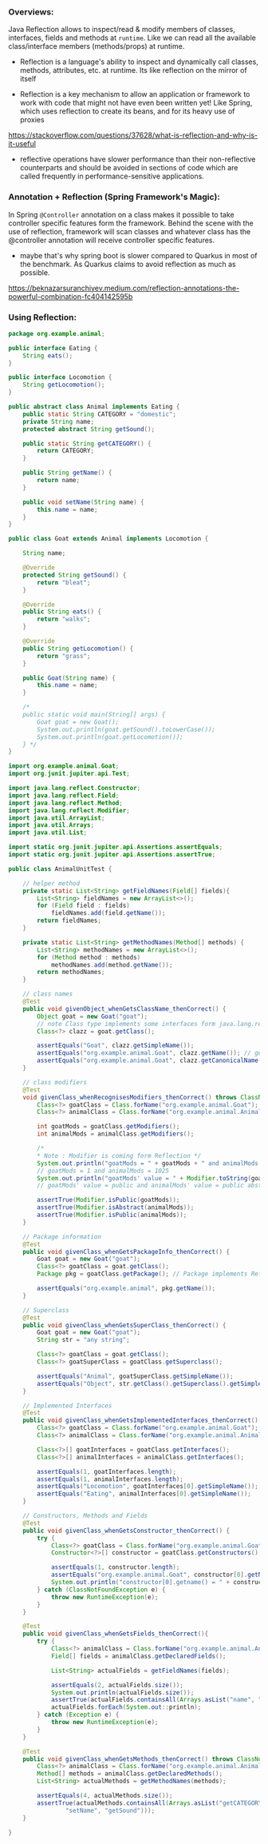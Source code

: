 ### Overviews:
Java Reflection allows to inspect/read & modify members of classes, interfaces, fields and methods at `runtime`. Like we can read all the available class/interface members (methods/props) at runtime.   

* Reflection is a language's ability to inspect and dynamically call classes, methods, attributes, etc. at runtime. Its like reflection on the mirror of itself

* Reflection is a key mechanism to allow an application or framework to work with code that might not have even been written yet! Like Spring, which uses reflection to create its beans, and for its heavy use of proxies

https://stackoverflow.com/questions/37628/what-is-reflection-and-why-is-it-useful

* reflective operations have slower performance than their non-reflective counterparts and should be avoided in sections of code which are called frequently in performance-sensitive applications.

### Annotation + Reflection (Spring Framework's Magic):
In Spring `@Controller` annotation on a class makes it possible to take controller specific features form the framework. Behind the scene with the use of reflection, framework will scan classes and whatever class has the @controller annotation will receive controller specific features.

* maybe that's why spring boot is slower compared to Quarkus in most of the benchmark. As Quarkus claims to avoid reflection as much as possible.

https://beknazarsuranchiyev.medium.com/reflection-annotations-the-powerful-combination-fc404142595b

### Using Reflection:
```java
package org.example.animal;

public interface Eating {
    String eats();
}

public interface Locomotion {
    String getLocomotion();
}

public abstract class Animal implements Eating {
    public static String CATEGORY = "domestic";
    private String name;
    protected abstract String getSound();

    public static String getCATEGORY() {
        return CATEGORY;
    }

    public String getName() {
        return name;
    }

    public void setName(String name) {
        this.name = name;
    }
}

public class Goat extends Animal implements Locomotion {

    String name;

    @Override
    protected String getSound() {
        return "bleat";
    }

    @Override
    public String eats() {
        return "walks";
    }

    @Override
    public String getLocomotion() {
        return "grass";
    }

    public Goat(String name) {
        this.name = name;
    }

    /*
    public static void main(String[] args) {
        Goat goat = new Goat();
        System.out.println(goat.getSound().toLowerCase());
        System.out.println(goat.getLocomotion());
    } */
}
```

```java
import org.example.animal.Goat;
import org.junit.jupiter.api.Test;

import java.lang.reflect.Constructor;
import java.lang.reflect.Field;
import java.lang.reflect.Method;
import java.lang.reflect.Modifier;
import java.util.ArrayList;
import java.util.Arrays;
import java.util.List;

import static org.junit.jupiter.api.Assertions.assertEquals;
import static org.junit.jupiter.api.Assertions.assertTrue;

public class AnimalUnitTest {

    // helper method
    private static List<String> getFieldNames(Field[] fields){
        List<String> fieldNames = new ArrayList<>();
        for (Field field : fields)
            fieldNames.add(field.getName());
        return fieldNames;
    }

    private static List<String> getMethodNames(Method[] methods) {
        List<String> methodNames = new ArrayList<>();
        for (Method method : methods)
            methodNames.add(method.getName());
        return methodNames;
    }

    // class names
    @Test
    public void givenObject_whenGetsClassName_thenCorrect() {
        Object goat = new Goat("goat");
        // note Class type implements some interfaces form java.lang.reflect
        Class<?> clazz = goat.getClass();

        assertEquals("Goat", clazz.getSimpleName());
        assertEquals("org.example.animal.Goat", clazz.getName()); // getName returns a `fully qualified class name`
        assertEquals("org.example.animal.Goat", clazz.getCanonicalName()); // getCanonicalName returns a Canonical name
    }

    // class modifiers
    @Test
    void givenClass_whenRecognisesModifiers_thenCorrect() throws ClassNotFoundException {
        Class<?> goatClass = Class.forName("org.example.animal.Goat");
        Class<?> animalClass = Class.forName("org.example.animal.Animal");

        int goatMods = goatClass.getModifiers();
        int animalMods = animalClass.getModifiers();

        /*
        * Note : Modifier is coming form Reflection */
        System.out.println("goatMods = " + goatMods + " and animalMods = " + animalMods);
        // goatMods = 1 and animalMods = 1025
        System.out.println("goatMods' value = " + Modifier.toString(goatMods) + " and animalMods' value = " + Modifier.toString(animalMods));
        // goatMods' value = public and animalMods' value = public abstract

        assertTrue(Modifier.isPublic(goatMods));
        assertTrue(Modifier.isAbstract(animalMods));
        assertTrue(Modifier.isPublic(animalMods));
    }

    // Package information
    @Test
    public void givenClass_whenGetsPackageInfo_thenCorrect() {
        Goat goat = new Goat("goat");
        Class<?> goatClass = goat.getClass();
        Package pkg = goatClass.getPackage(); // Package implements Reflection Interface

        assertEquals("org.example.animal", pkg.getName());
    }

    // Superclass
    @Test
    public void givenClass_whenGetsSuperClass_thenCorrect() {
        Goat goat = new Goat("goat");
        String str = "any string";

        Class<?> goatClass = goat.getClass();
        Class<?> goatSuperClass = goatClass.getSuperclass();

        assertEquals("Animal", goatSuperClass.getSimpleName());
        assertEquals("Object", str.getClass().getSuperclass().getSimpleName());
    }

    // Implemented Interfaces
    @Test
    public void givenClass_whenGetsImplementedInterfaces_thenCorrect() throws ClassNotFoundException {
        Class<?> goatClass = Class.forName("org.example.animal.Goat");
        Class<?> animalClass = Class.forName("org.example.animal.Animal");

        Class<?>[] goatInterfaces = goatClass.getInterfaces();
        Class<?>[] animalInterfaces = animalClass.getInterfaces();

        assertEquals(1, goatInterfaces.length);
        assertEquals(1, animalInterfaces.length);
        assertEquals("Locomotion", goatInterfaces[0].getSimpleName());
        assertEquals("Eating", animalInterfaces[0].getSimpleName());
    }

    // Constructors, Methods and Fields
    @Test
    public void givenClass_whenGetsConstructor_thenCorrect() {
        try {
            Class<?> goatClass = Class.forName("org.example.animal.Goat");
            Constructor<?>[] constructor = goatClass.getConstructors();

            assertEquals(1, constructor.length);
            assertEquals("org.example.animal.Goat", constructor[0].getName());
            System.out.println("constructor[0].getname() = " + constructor[0].getName());
        } catch (ClassNotFoundException e) {
            throw new RuntimeException(e);
        }
    }

    @Test
    public void givenClass_whenGetsFields_thenCorrect(){
        try {
            Class<?> animalClass = Class.forName("org.example.animal.Animal");
            Field[] fields = animalClass.getDeclaredFields();

            List<String> actualFields = getFieldNames(fields);

            assertEquals(2, actualFields.size());
            System.out.println(actualFields.size());
            assertTrue(actualFields.containsAll(Arrays.asList("name", "CATEGORY")));
            actualFields.forEach(System.out::println);
        } catch (Exception e) {
            throw new RuntimeException(e);
        }
    }

    @Test
    public void givenClass_whenGetsMethods_thenCorrect() throws ClassNotFoundException {
        Class<?> animalClass = Class.forName("org.example.animal.Animal");
        Method[] methods = animalClass.getDeclaredMethods();
        List<String> actualMethods = getMethodNames(methods);

        assertEquals(4, actualMethods.size());
        assertTrue(actualMethods.containsAll(Arrays.asList("getCATEGORY", "getName",
                "setName", "getSound")));
    }

}
```